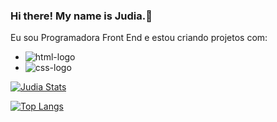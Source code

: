 ### Hi there! My name is Judia.👋

Eu sou Programadora Front End e estou criando projetos com:

- <img src="https://img.shields.io/badge/HTML5-E34F26?style=for-the-badge&logo=html5&logoColor=white" alt="html-logo"/>

- <img src="https://img.shields.io/badge/CSS-239120?&style=for-the-badge&logo=css3&logoColor=white" alt="css-logo"/>

[![Judia Stats](https://github-readme-stats.vercel.app/api?username=judiaoficial)](https://github.com/anuraghazra/github-readme-stats)

[![Top Langs](https://github-readme-stats.vercel.app/api/top-langs/?username=judiaoficial)](https://github.com/anuraghazra/github-readme-stats)

